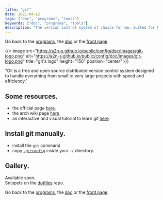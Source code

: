 ```yaml
---
title: "git"
date: 2021-04-12
tags: ["doc", "programs", "tools"]
keywords: ["doc", "programs", "tools"]
description: "The version control system of choice for me, suited for GitHub, GitLab and many more. Some pieces of advice to install the config."
---
```

Go back to the [programs](/public/config/doc/programs), the [doc](/public/config/doc) or the [front page](/public).  

{{< image src="https://a2n-s.github.io/public/config/doc/images/git-logo.png" 
          alt="https://a2n-s.github.io/public/config/doc/images/git-logo.png"
          title="git's logo" height="150" position="center">}}

"Git is a free and open source distributed version control system designed to handle everything from small to very large projects with speed and efficiency."


## Some resources.
- the official page [here](https://git-scm.com/).
- the arch wiki page [here](https://wiki.archlinux.org/title/git).
- an interactive and visual tutorial to learn git [here](https://learngitbranching.js.org/).

## Install git manually.
- install the `git` command.
- copy [`.gitconfig`] inside your `~/` directory.

## Gallery.
Available soon.  
Snippets on the [dotfiles](https://github.com/a2n-s/dotfiles#4-gallery-toc) repo.

Go back to the [programs](/public/config/doc/programs), the [doc](/public/config/doc) or the [front page](/public).  

[`.gitconfig`]: https://github.com/a2n-s/dotfiles/blob/main/.gitconfig
